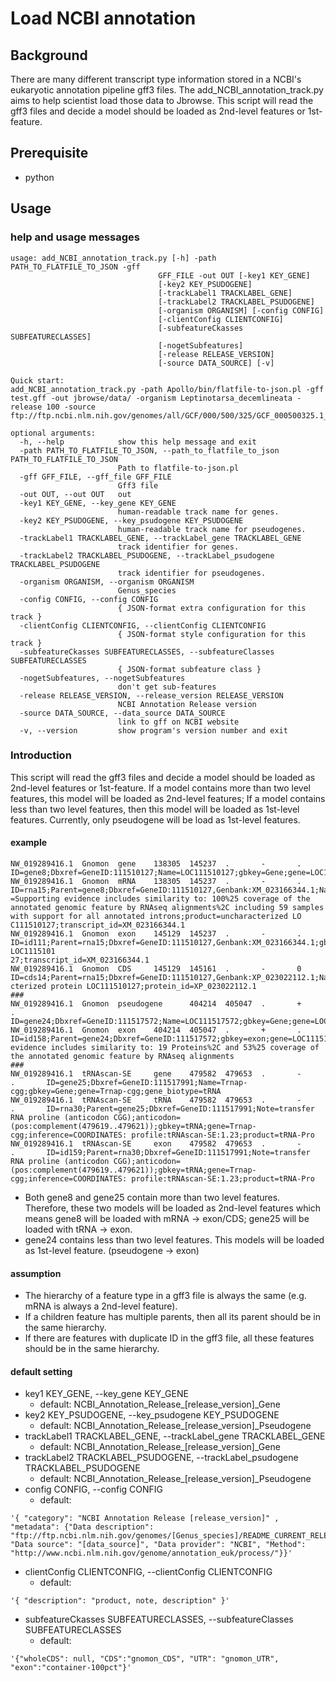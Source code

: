 # Load NCBI annotation
## Background
There are many different transcript type information stored in a NCBI's eukaryotic annotation pipeline gff3 files. The add_NCBI_annotation_track.py aims to help scientist load those data to Jbrowse. This script will read the gff3 files and decide a model should be loaded as 2nd-level features or 1st-feature.

## Prerequisite
- python

## Usage
### help and usage messages
```
usage: add_NCBI_annotation_track.py [-h] -path PATH_TO_FLATFILE_TO_JSON -gff
                                 GFF_FILE -out OUT [-key1 KEY_GENE]
                                 [-key2 KEY_PSUDOGENE]
                                 [-trackLabel1 TRACKLABEL_GENE]
                                 [-trackLabel2 TRACKLABEL_PSUDOGENE]
                                 [-organism ORGANISM] [-config CONFIG]
                                 [-clientConfig CLIENTCONFIG]
                                 [-subfeatureCkasses SUBFEATURECLASSES]
                                 [-nogetSubfeatures]
                                 [-release RELEASE_VERSION]
                                 [-source DATA_SOURCE] [-v]

Quick start:
add_NCBI_annotation_track.py -path Apollo/bin/flatfile-to-json.pl -gff test.gff -out jbrowse/data/ -organism Leptinotarsa_decemlineata -release 100 -source ftp://ftp.ncbi.nlm.nih.gov/genomes/all/GCF/000/500/325/GCF_000500325.1_Ldec_2.0/GCF_000500325.1_Ldec_2.0_genomic.gff.gz

optional arguments:
  -h, --help            show this help message and exit
  -path PATH_TO_FLATFILE_TO_JSON, --path_to_flatfile_to_json PATH_TO_FLATFILE_TO_JSON
                        Path to flatfile-to-json.pl
  -gff GFF_FILE, --gff_file GFF_FILE
                        Gff3 file
  -out OUT, --out OUT   out
  -key1 KEY_GENE, --key_gene KEY_GENE
                        human-readable track name for genes.
  -key2 KEY_PSUDOGENE, --key_psudogene KEY_PSUDOGENE
                        human-readable track name for pseudogenes.
  -trackLabel1 TRACKLABEL_GENE, --trackLabel_gene TRACKLABEL_GENE
                        track identifier for genes.
  -trackLabel2 TRACKLABEL_PSUDOGENE, --trackLabel_psudogene TRACKLABEL_PSUDOGENE
                        track identifier for pseudogenes.
  -organism ORGANISM, --organism ORGANISM
                        Genus_species
  -config CONFIG, --config CONFIG
                        { JSON-format extra configuration for this track }
  -clientConfig CLIENTCONFIG, --clientConfig CLIENTCONFIG
                        { JSON-format style configuration for this track }
  -subfeatureCkasses SUBFEATURECLASSES, --subfeatureClasses SUBFEATURECLASSES
                        { JSON-format subfeature class }
  -nogetSubfeatures, --nogetSubfeatures
                        don't get sub-features
  -release RELEASE_VERSION, --release_version RELEASE_VERSION
                        NCBI Annotation Release version
  -source DATA_SOURCE, --data_source DATA_SOURCE
                        link to gff on NCBI website
  -v, --version         show program's version number and exit
  ```
### Introduction
This script will read the gff3 files and decide a model should be loaded as 2nd-level features or 1st-feature. If a model contains more than two level features, this model will be loaded as 2nd-level features; If a model contains less than two level features, then this model will be loaded as 1st-level features. Currently, only pseudogene will be load as 1st-level features.
#### example
```
NW_019289416.1  Gnomon  gene    138305  145237  .       -       .       ID=gene8;Dbxref=GeneID:111510127;Name=LOC111510127;gbkey=Gene;gene=LOC111510127;gene_biotype=protein_coding
NW_019289416.1  Gnomon  mRNA    138305  145237  .       -       .       ID=rna15;Parent=gene8;Dbxref=GeneID:111510127,Genbank:XM_023166344.1;Name=XM_023166344.1;gbkey=mRNA;gene=LOC111510127;model_evidence
=Supporting evidence includes similarity to: 100%25 coverage of the annotated genomic feature by RNAseq alignments%2C including 59 samples with support for all annotated introns;product=uncharacterized LO
C111510127;transcript_id=XM_023166344.1
NW_019289416.1  Gnomon  exon    145129  145237  .       -       .       ID=id111;Parent=rna15;Dbxref=GeneID:111510127,Genbank:XM_023166344.1;gbkey=mRNA;gene=LOC111510127;product=uncharacterized LOC1115101
27;transcript_id=XM_023166344.1
NW_019289416.1  Gnomon  CDS     145129  145161  .       -       0       ID=cds14;Parent=rna15;Dbxref=GeneID:111510127,Genbank:XP_023022112.1;Name=XP_023022112.1;gbkey=CDS;gene=LOC111510127;product=unchara
cterized protein LOC111510127;protein_id=XP_023022112.1
###
NW_019289416.1  Gnomon  pseudogene      404214  405047  .       +       .       ID=gene24;Dbxref=GeneID:111517572;Name=LOC111517572;gbkey=Gene;gene=LOC111517572;gene_biotype=pseudogene;pseudo=true
NW_019289416.1  Gnomon  exon    404214  405047  .       +       .       ID=id158;Parent=gene24;Dbxref=GeneID:111517572;gbkey=exon;gene=LOC111517572;model_evidence=Supporting evidence includes similarity to: 19 Proteins%2C and 53%25 coverage of the annotated genomic feature by RNAseq alignments
###
NW_019289416.1  tRNAscan-SE     gene    479582  479653  .       -       .       ID=gene25;Dbxref=GeneID:111517991;Name=Trnap-cgg;gbkey=Gene;gene=Trnap-cgg;gene_biotype=tRNA
NW_019289416.1  tRNAscan-SE     tRNA    479582  479653  .       -       .       ID=rna30;Parent=gene25;Dbxref=GeneID:111517991;Note=transfer RNA proline (anticodon CGG);anticodon=(pos:complement(479619..479621));gbkey=tRNA;gene=Trnap-cgg;inference=COORDINATES: profile:tRNAscan-SE:1.23;product=tRNA-Pro
NW_019289416.1  tRNAscan-SE     exon    479582  479653  .       -       .       ID=id159;Parent=rna30;Dbxref=GeneID:111517991;Note=transfer RNA proline (anticodon CGG);anticodon=(pos:complement(479619..479621));gbkey=tRNA;gene=Trnap-cgg;inference=COORDINATES: profile:tRNAscan-SE:1.23;product=tRNA-Pro
```
- Both gene8 and gene25 contain more than two level features. Therefore, these two models will be loaded as 2nd-level features which means gene8 will be loaded with mRNA -> exon/CDS; gene25 will be loaded with tRNA -> exon.
- gene24 contains less than two level features. This models will be loaded as 1st-level feature. (pseudogene -> exon)

#### assumption
- The hierarchy of a feature type in a gff3 file is always the same (e.g. mRNA is always a 2nd-level feature).
- If a children feature has multiple parents, then all its parent should be in the same hierarchy.
- If there are features with duplicate ID in the gff3 file, all these features should be in the same hierarchy.

#### default setting
- key1 KEY_GENE, --key_gene KEY_GENE
    - default: NCBI_Annotation_Release_[release_version]_Gene
- key2 KEY_PSUDOGENE, --key_psudogene KEY_PSUDOGENE
    - default: NCBI_Annotation_Release_[release_version]_Pseudogene
- trackLabel1 TRACKLABEL_GENE, --trackLabel_gene TRACKLABEL_GENE
    - default: NCBI_Annotation_Release_[release_version]_Gene
- trackLabel2 TRACKLABEL_PSUDOGENE, --trackLabel_psudogene TRACKLABEL_PSUDOGENE
    - default: NCBI_Annotation_Release_[release_version]_Pseudogene
- config CONFIG, --config CONFIG
    - default:
```
'{ "category": "NCBI Annotation Release [release_version]" , "metadata": {"Data description": "ftp://ftp.ncbi.nlm.nih.gov/genomes/[Genus_species]/README_CURRENT_RELEASE", "Data source": "[data_source]", "Data provider": "NCBI", "Method": "http://www.ncbi.nlm.nih.gov/genome/annotation_euk/process/"}}'
```
- clientConfig CLIENTCONFIG, --clientConfig CLIENTCONFIG
    - default:
```
'{ "description": "product, note, description" }'
```
- subfeatureCkasses SUBFEATURECLASSES, --subfeatureClasses SUBFEATURECLASSES
    - default:
```
'{"wholeCDS": null, "CDS":"gnomon_CDS", "UTR": "gnomon_UTR", "exon":"container-100pct"}'
```
